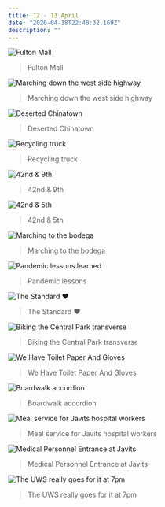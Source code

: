 ```yaml
---
title: 12 - 13 April
date: "2020-04-18T22:40:32.169Z"
description: ""
---
```


![Fulton Mall](./IMG_0426.jpg)
> Fulton Mall

![Marching down the west side highway](./IMG_0449.jpg)
> Marching down the west side highway

![Deserted Chinatown](./IMG_0455.jpg)
> Deserted Chinatown

![Recycling truck](./IMG_0467.jpg)
> Recycling truck

![42nd & 9th](./IMG_0474.jpg)
> 42nd & 9th

![42nd & 5th](./IMG_0478.jpg)
> 42nd & 5th

![Marching to the bodega](./IMG_0497.jpg)
> Marching to the bodega

![Pandemic lessons learned](./IMG_0502.jpg)
> Pandemic lessons

![The Standard ♥️](./IMG_0505.jpg)
> The Standard ♥️

![Biking the Central Park transverse](./IMG_0536.jpg)
> Biking the Central Park transverse

![We Have Toilet Paper And Gloves](./IMG_0558.jpg)
> We Have Toilet Paper And Gloves

![Boardwalk accordion](./IMG_2703.jpg)
> Boardwalk accordion

![Meal service for Javits hospital workers](./IMG_2722.jpg)
> Meal service for Javits hospital workers

![Medical Personnel Entrance at Javits](./IMG_2723.jpg)
> Medical Personnel Entrance at Javits

![The UWS really goes for it at 7pm](./IMG_2743.jpg)
> The UWS really goes for it at 7pm
